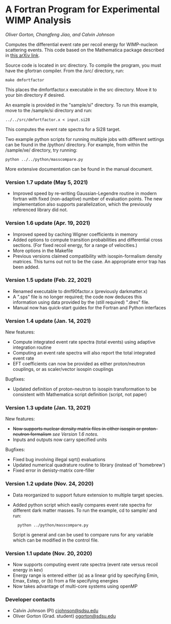 # A Fortran Program for Experimental WIMP Analysis
*Oliver Gorton, Changfeng Jiao, and Calvin Johnson*

Computes the differential event rate per recoil energy for WIMP-nucleon 
scattering events. This code based on the Mathematica package described 
in [this arXiv link](https://arxiv.org/abs/1308.6288).

Source code is located in src directory. To compile the program, you must have
the gfortran compiler. From the /src/ directory, run:

    make dmfortfactor
    
This places the dmfortfactor.x executable in the src directory. Move it to your bin
directory if desired.


An example is provided in the "sample/si" directory. To run this example, move to
the /sample/si directory and run:

    ../../src/dmfortfactor.x < input.si28

This computes the event rate spectra for a Si28 target. 

Two example python scripts for running multiple jobs with different settings can
be found in the /python/ directory. For example, from within the /sample/xe/
directory, try running:

    python ../../python/masscompare.py

More extensive documentation can be found in the manual document.

### Version 1.7 update (May 5, 2021)
* Improved speed by re-writing Gaussian-Legendre routine in modern fortran with
  fixed (non-adaptive) number of evaluation points. The new implementation also
  supports parallelization, which the previously referenced library did not.
### Version 1.6 update (Apr. 19, 2021)
* Improved speed by caching Wigner coefficients in memory
* Added options to compute transition probabilities and differential cross
  sections. (For fixed recoil energy, for a range of velocities.)
* More options in the Makefile
* Previous versions claimed compatibility with isospin-formalism density
  matrices. This turns out not to be the case. An appropriate error trap has
been added.
### Version 1.5 update (Feb. 22, 2021)
* Renamed executable to dmf90factor.x (previously darkmatter.x)
* A ".sps" file is no longer required; the code now deduces this information
  using data provided by the (still required) ".dres" file.
* Manual now has quick-start guides for the Fortran and Python interfaces

### Version 1.4 update (Jan. 14, 2021)
New features:
* Compute integrated event rate spectra (total events) using adaptive
  integration routine
* Computing an event rate spectra will also report the total integrated event
  rate
* EFT coefficients can now be provided as either proton/neutron couplings, or as
  scaler/vector isospin couplings

Bugfixes:
* Updated definition of proton-neutron to isospin transformation to be
  consistent with Mathematica script definition (script, not paper)
### Version 1.3 update (Jan. 13, 2021)
New features:
* ~~Now supports nuclear density matrix files in either isospin or proton-neutron
  formalism~~ _see Version 1.6 notes._
* Inputs and outputs now carry specified units

Bugfixes:
* Fixed bug involving illegal sqrt() evaluations
* Updated numerical quadrature routine to library (instead of 'homebrew')
* Fixed error in denisty-matrix core-filler

### Version 1.2 update (Nov. 24, 2020)
* Data reorganized to support future extension to multiple target species.

* Added python script which easily compares event rate spectra for different dark
  matter masses. To run the example, cd to sample/ and run:

        python ../python/masscompare.py

  Script is general and can be used to compare runs for any variable which can 
  be modified in the control file.

### Version 1.1 update (Nov. 20, 2020)
* Now supports computing event rate spectra (event rate versus recoil energy in kev)
* Energy range is entered either (a) as a linear grid by specifying Emin, Emax, 
  Estep, or (b) from a file specifying energies
* Now takes advantage of multi-core systems using openMP


### Developer contacts
* Calvin Johnson (PI) cjohnson@sdsu.edu
* Oliver Gorton (Grad. student) ogorton@sdsu.edu
